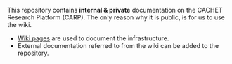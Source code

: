 This repository contains **internal & private** documentation on the CACHET Research Platform (CARP).
The only reason why it is public, is for us to use the wiki.

- [Wiki pages](https://github.com/cph-cachet/carp.documentation/wiki) are used to document the infrastructure.
- External documentation referred to from the wiki can be added to the repository.

